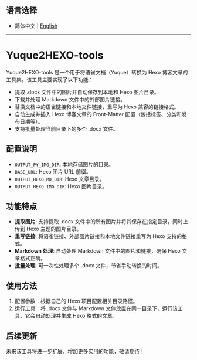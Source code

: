 ## 语言选择

- 简体中文 | [English](https://github.com/Kanyooooo/Yuque2Hexo-tools/README_en.md)

---

# Yuque2HEXO-tools

Yuque2HEXO-tools 是一个用于将语雀文档（Yuque）转换为 Hexo 博客文章的工具集。该工具主要实现了以下功能：

- 提取 .docx 文件中的图片并自动保存到本地和 Hexo 图片目录。
- 下载并处理 Markdown 文件中的外部图片链接。
- 替换文档中的语雀链接和本地文件链接，重写为 Hexo 兼容的链接格式。
- 自动生成并插入 Hexo 博客文章的 Front-Matter 配置（包括标签、分类和发布日期等）。
- 支持批量处理当前目录下的多个 .docx 文件。

## 配置说明

- `OUTPUT_PY_IMG_DIR`: 本地存储图片的目录。
- `BASE_URL`: Hexo 图片 URL 前缀。
- `OUTPUT_HEXO_MD_DIR`: Hexo 文章目录。
- `OUTPUT_HEXO_IMG_DIR`: Hexo 图片目录。

## 功能特点

- **提取图片**: 支持提取 .docx 文件中的所有图片并将其保存在指定目录，同时上传到 Hexo 主题的图片目录。
- **重写链接**: 将语雀链接、外部图片链接和本地文件链接重写为 Hexo 支持的格式。
- **Markdown 处理**: 自动处理 Markdown 文件中的图片和链接，确保 Hexo 文章格式正确。
- **批量处理**: 可一次性处理多个 .docx 文件，节省手动转换的时间。

## 使用方法

1. 配置参数：根据自己的 Hexo 项目配置相关目录路径。
2. 运行工具：将 .docx 文件与 Markdown 文件放置在同一目录下，运行该工具，它会自动处理并生成 Hexo 格式的文章。

## 后续更新

未来该工具将进一步扩展，增加更多实用的功能，敬请期待！
